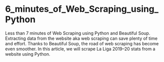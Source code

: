 # 6_minutes_of_Web_Scraping_using_Python

Less than 7 minutes of Web Scraping using Python and Beautiful Soup.
Extracting data from the website aka web scraping can save plenty of time and effort. Thanks to Beautiful Soup, the road of web scraping has become even smoother. In this article, we will scrape La Liga 2019–20 stats from a website using Python.
